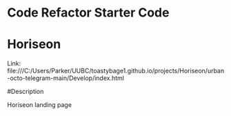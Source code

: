# Code Refactor Starter Code

# Horiseon

Link: file:///C:/Users/Parker/UUBC/toastybage1.github.io/projects/Horiseon/urban-octo-telegram-main/Develop/index.html

#Description

Horiseon landing page